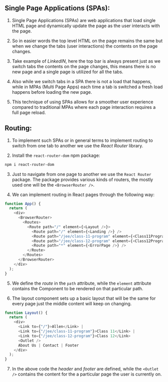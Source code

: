 ## Single Page Applications (SPAs):

1. Single Page Applications (SPAs) are web applications that load single HTML page and dynamically update the page as the user interacts with the page.

2. So in easier words the top level HTML on the page remains the same but when we change the tabs (user interactions) the contents on the page changes.

3. Take example of _LinkedIN_, here the top bar is always present just as we switch tabs the contents on the page changes, this means there is no new page and a single page is utilized for all the tabs.

4. Also while we switch tabs in a SPA there is not a load that happens, while in MPAs (Multi Page Apps) each time a tab is switched a fresh load happens before loading the new page.

5. This technique of using SPAs allows for a smoother user experience compared to traditional MPAs where each page interaction requires a full page reload.

## Routing:

1. To implement such SPAs or in general terms to implement routing to switch from one tab to another we use the _React Router_ library.

2. Install the `react-router-dom` npm package:

```bash
npm i react-router-dom
```

3. Just to navigate from one page to another we use the `React Router` package. The package provides various kinds of routers, the mostly used one will be the `<BrowserRouter />`.

4. We can implement routing in React pages through the following way:

```javascript
function App() {
  return (
    <div>
      <BrowserRouter>
        <Routes>
          <Route path="/" element={<Layout />}>
            <Route path="/" element={<Landing />} />
            <Route path="/jee/class-11-program" element={<Class11Program />} />
            <Route path="/jee/class-12-program" element={<Class12Program />} />
            <Route path="*" element={<ErrorPage />} />
          </Route>
        </Routes>
      </BrowserRouter>
    </div>
  );
}
```

5. We define the _route_ in the `path` attribute, while the `element` attribute contains the Component to be rendered on that particular path.

6. The layout component sets up a basic layout that will be the same for every page just the middle content will keep on changing.

```javascript
function Layout() {
  return (
    <div>
      <Link to={"/"}>Allen</Link> |
      <Link to={"/jee/class-11-program"}>Class 11</Link> |
      <Link to={"/jee/class-12-program"}>Class 12</Link>
      <Outlet />
      About Us | Contact | Footer
    </div>
  );
}
```

7. In the above code the _header_ and _footer_ are defined, while the `<Outlet />` contains the content for the a particular page the user is currently on.
